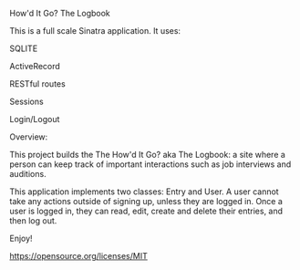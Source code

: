 How'd It Go? The Logbook

This is a full scale Sinatra application. It uses:

SQLITE 

ActiveRecord

RESTful routes

Sessions

Login/Logout


Overview:

This project builds the The How'd It Go? aka The Logbook: a site where a person can keep track of important interactions such as job interviews and auditions. 

This application implements two classes: Entry and User. A user cannot take any actions outside of signing up, unless they are logged in. Once a user is logged in, they can read, edit, create and delete their entries, and then log out.

Enjoy!

https://opensource.org/licenses/MIT